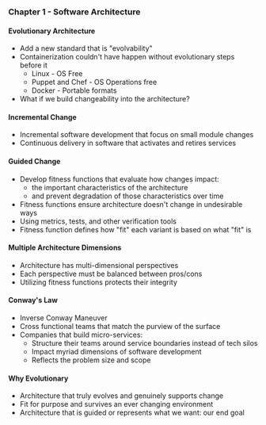 ### Chapter 1 - Software Architecture

#### Evolutionary Architecture
- Add a new standard that is "evolvability"
- Containerization couldn't have happen without evolutionary steps before it
	- Linux - OS Free
	- Puppet and Chef - OS Operations free
	- Docker - Portable formats
- What if we build changeability into the architecture?

#### Incremental Change
- Incremental software development that focus on small module changes
- Continuous delivery in software that activates and retires services

#### Guided Change
- Develop fitness functions that evaluate how changes impact:
	- the important characteristics of the architecture
	- and prevent degradation of those characteristics over time
- Fitness functions ensure architecture doesn't change in undesirable ways
- Using metrics, tests, and other verification tools
- Fitness function defines how "fit" each variant is based on what "fit" is

#### Multiple Architecture Dimensions
- Architecture has multi-dimensional perspectives
- Each perspective must be balanced between pros/cons
- Utilizing fitness functions protects their integrity

#### Conway's Law
- Inverse Conway Maneuver
- Cross functional teams that match the purview of the surface
- Companies that build micro-services:
	- Structure their teams around service boundaries instead of tech silos
	- Impact myriad dimensions of software development
	- Reflects the problem size and scope

#### Why Evolutionary
- Architecture that truly evolves and genuinely supports change
- Fit for purpose and survives an ever changing environment
- Architecture that is guided or represents what we want: our end goal
